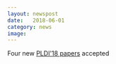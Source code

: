 ```yaml
---
layout: newspost
date:   2018-06-01
category: news
image: 
---
```


Four new [PLDI'18 papers]({{"/publications"|relative_url}}) accepted